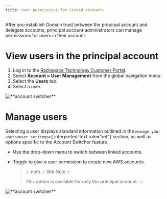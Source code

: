 ```yaml
---
title: User permissions for linked accounts
---
```


After you establish Domain trust between the principal account and
delegate accounts, principal account administrators can manage
permissions for users in their account.

# View users in the principal account

1.  Log in to the [Rackspace Technology Customer
    Portal](https://login.rackspace.com).
2.  Select **Account \> User Management** from the global navigation
    menu.
3.  Select the **Users** tab.
4.  Select a user.

![\*\*account switcher\*\*](/_images/acct_users.png)

# Manage users

Selecting a user displays standard information outlined in the
`manage your users<user_settings>`{.interpreted-text role="ref"}
section, as well as options specific to the Account Switcher feature.

-   Use the drop-down menu to switch between linked accounts.

-   Toggle to give a user permission to create new AWS accounts.

    > ::: note
    > ::: title
    > Note
    > :::
    >
    > This option is available for only the principal account.
    > :::

![\*\*account switcher\*\*](/_images/acct_single_users.png)

